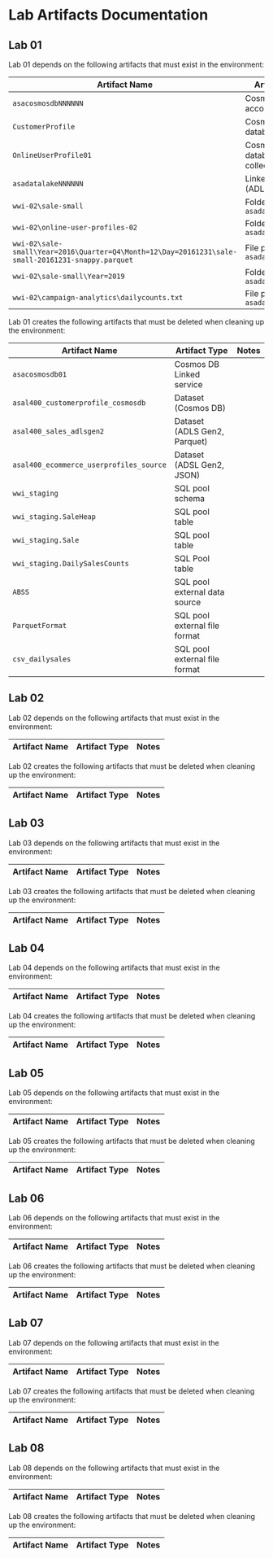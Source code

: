 # Lab Artifacts Documentation

## Lab 01

Lab 01 depends on the following artifacts that must exist in the environment:

Artifact Name | Artifact Type | Notes
--- | --- | ---
`asacosmosdbNNNNNN` | Cosmos DB account |
`CustomerProfile` | Cosmos DB database |
`OnlineUserProfile01` | Cosmos DB database collection |
`asadatalakeNNNNNN` | Linked service (ADLS Gen2) |
`wwi-02\sale-small` | Folder path in `asadatalakeNNNNNN` |
`wwi-02\online-user-profiles-02` | Folder path in `asadatalakeNNNNNN` |
`wwi-02\sale-small\Year=2016\Quarter=Q4\Month=12\Day=20161231\sale-small-20161231-snappy.parquet` | File path in `asadatalakeNNNNNN`
`wwi-02\sale-small\Year=2019` | Folder path in `asadatalakeNNNNNN` |
`wwi-02\campaign-analytics\dailycounts.txt` | File path in `asadatalakeNNNNNN` |

Lab 01 creates the following artifacts that must be deleted when cleaning up the environment:

Artifact Name | Artifact Type | Notes
--- | --- | ----
`asacosmosdb01` | Cosmos DB Linked service
`asal400_customerprofile_cosmosdb` | Dataset (Cosmos DB)
`asal400_sales_adlsgen2` | Dataset (ADLS Gen2, Parquet)
`asal400_ecommerce_userprofiles_source` | Dataset (ADSL Gen2, JSON)
`wwi_staging` | SQL pool schema
`wwi_staging.SaleHeap` | SQL pool table
`wwi_staging.Sale` | SQL pool table
`wwi_staging.DailySalesCounts` | SQL Pool table |
`ABSS` | SQL pool external data source
`ParquetFormat` | SQL pool external file format
`csv_dailysales` | SQL pool external file format




## Lab 02

Lab 02 depends on the following artifacts that must exist in the environment:

Artifact Name | Artifact Type | Notes
--- | --- | ---

Lab 02 creates the following artifacts that must be deleted when cleaning up the environment:

Artifact Name | Artifact Type | Notes
--- | --- | ----

## Lab 03

Lab 03 depends on the following artifacts that must exist in the environment:

Artifact Name | Artifact Type | Notes
--- | --- | ---

Lab 03 creates the following artifacts that must be deleted when cleaning up the environment:

Artifact Name | Artifact Type | Notes
--- | --- | ----

## Lab 04

Lab 04 depends on the following artifacts that must exist in the environment:

Artifact Name | Artifact Type | Notes
--- | --- | ---

Lab 04 creates the following artifacts that must be deleted when cleaning up the environment:

Artifact Name | Artifact Type | Notes
--- | --- | ----

## Lab 05

Lab 05 depends on the following artifacts that must exist in the environment:

Artifact Name | Artifact Type | Notes
--- | --- | ---

Lab 05 creates the following artifacts that must be deleted when cleaning up the environment:

Artifact Name | Artifact Type | Notes
--- | --- | ----

## Lab 06

Lab 06 depends on the following artifacts that must exist in the environment:

Artifact Name | Artifact Type | Notes
--- | --- | ---

Lab 06 creates the following artifacts that must be deleted when cleaning up the environment:

Artifact Name | Artifact Type | Notes
--- | --- | ----

## Lab 07

Lab 07 depends on the following artifacts that must exist in the environment:

Artifact Name | Artifact Type | Notes
--- | --- | ---

Lab 07 creates the following artifacts that must be deleted when cleaning up the environment:

Artifact Name | Artifact Type | Notes
--- | --- | ----

## Lab 08

Lab 08 depends on the following artifacts that must exist in the environment:

Artifact Name | Artifact Type | Notes
--- | --- | ---

Lab 08 creates the following artifacts that must be deleted when cleaning up the environment:

Artifact Name | Artifact Type | Notes
--- | --- | ----
